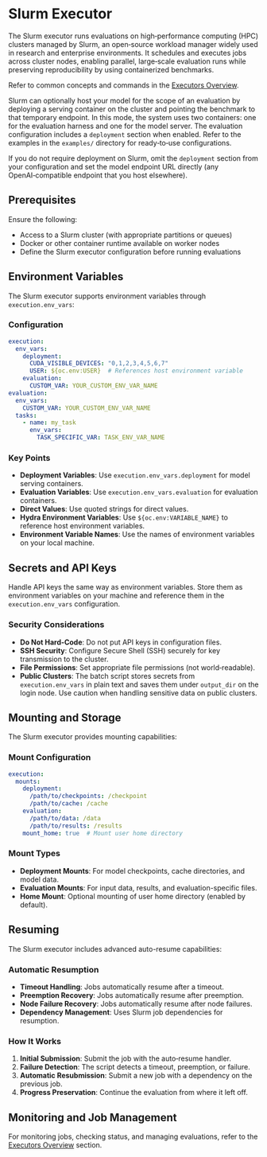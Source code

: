 # Slurm Executor

The Slurm executor runs evaluations on high‑performance computing (HPC) clusters managed by Slurm, an open‑source workload manager widely used in research and enterprise environments. It schedules and executes jobs across cluster nodes, enabling parallel, large‑scale evaluation runs while preserving reproducibility by using containerized benchmarks.

Refer to common concepts and commands in the [Executors Overview](overview.md).

Slurm can optionally host your model for the scope of an evaluation by deploying a serving container on the cluster and pointing the benchmark to that temporary endpoint. In this mode, the system uses two containers: one for the evaluation harness and one for the model server. The evaluation configuration includes a `deployment` section when enabled. Refer to the examples in the `examples/` directory for ready‑to‑use configurations.

If you do not require deployment on Slurm, omit the `deployment` section from your configuration and set the model endpoint URL directly (any OpenAI‑compatible endpoint that you host elsewhere).

## Prerequisites

Ensure the following:

- Access to a Slurm cluster (with appropriate partitions or queues)
- Docker or other container runtime available on worker nodes
- Define the Slurm executor configuration before running evaluations

## Environment Variables

The Slurm executor supports environment variables through `execution.env_vars`:

### Configuration

```yaml
execution:
  env_vars:
    deployment:
      CUDA_VISIBLE_DEVICES: "0,1,2,3,4,5,6,7"
      USER: ${oc.env:USER}  # References host environment variable
    evaluation:
      CUSTOM_VAR: YOUR_CUSTOM_ENV_VAR_NAME
evaluation:
  env_vars:
    CUSTOM_VAR: YOUR_CUSTOM_ENV_VAR_NAME
  tasks:
    - name: my_task
      env_vars:
        TASK_SPECIFIC_VAR: TASK_ENV_VAR_NAME
```

### Key Points

- **Deployment Variables**: Use `execution.env_vars.deployment` for model serving containers.
- **Evaluation Variables**: Use `execution.env_vars.evaluation` for evaluation containers.
- **Direct Values**: Use quoted strings for direct values.
- **Hydra Environment Variables**: Use `${oc.env:VARIABLE_NAME}` to reference host environment variables.
- **Environment Variable Names**: Use the names of environment variables on your local machine.

## Secrets and API Keys

Handle API keys the same way as environment variables. Store them as environment variables on your machine and reference them in the `execution.env_vars` configuration.

### Security Considerations

- **Do Not Hard‑Code**: Do not put API keys in configuration files.
- **SSH Security**: Configure Secure Shell (SSH) securely for key transmission to the cluster.
- **File Permissions**: Set appropriate file permissions (not world‑readable).
- **Public Clusters**: The batch script stores secrets from `execution.env_vars` in plain text and saves them under `output_dir` on the login node. Use caution when handling sensitive data on public clusters.

## Mounting and Storage

The Slurm executor provides mounting capabilities:

### Mount Configuration

```yaml
execution:
  mounts:
    deployment:
      /path/to/checkpoints: /checkpoint
      /path/to/cache: /cache
    evaluation:
      /path/to/data: /data
      /path/to/results: /results
    mount_home: true  # Mount user home directory
```

### Mount Types

- **Deployment Mounts**: For model checkpoints, cache directories, and model data.
- **Evaluation Mounts**: For input data, results, and evaluation-specific files.
- **Home Mount**: Optional mounting of user home directory (enabled by default).

## Resuming

The Slurm executor includes advanced auto-resume capabilities:

### Automatic Resumption

- **Timeout Handling**: Jobs automatically resume after a timeout.
- **Preemption Recovery**: Jobs automatically resume after preemption.
- **Node Failure Recovery**: Jobs automatically resume after node failures.
- **Dependency Management**: Uses Slurm job dependencies for resumption.

### How It Works

1. **Initial Submission**: Submit the job with the auto‑resume handler.
2. **Failure Detection**: The script detects a timeout, preemption, or failure.
3. **Automatic Resubmission**: Submit a new job with a dependency on the previous job.
4. **Progress Preservation**: Continue the evaluation from where it left off.

## Monitoring and Job Management

For monitoring jobs, checking status, and managing evaluations, refer to the [Executors Overview](overview.md#job-management) section.

